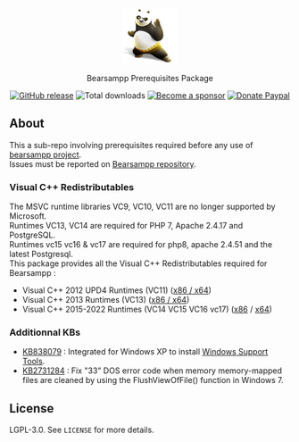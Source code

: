 <p align="center"><a href="https://bearsampp.github.io" target="_blank"><img width="100" src="https://github.com/Bearsampp/.settings/blob/master/img/bearsampp-logo.png"></a></p>
<p align="center">Bearsampp Prerequisites Package</p>

<p align="center">
  <a href="https://github.com/bearsampp/prerequisites/releases/latest"><img src="https://img.shields.io/github/release/bearsampp/prerequisites.svg?style=flat-square" alt="GitHub release"></a>
  <img src="https://img.shields.io/github/downloads/bearsampp/prerequisites/total.svg?style=flat-square" alt="Total downloads">
  <a href="https://github.com/sponsors/N6REJ"><img src="https://img.shields.io/badge/sponsor-N6REJ-181717.svg?logo=github&style=flat-square" alt="Become a sponsor"></a>
  <a href="https://www.paypal.me/BearLeeAble"><img src="https://img.shields.io/badge/donate-paypal-00457c.svg?logo=paypal&style=flat-square" alt="Donate Paypal"></a>
</p>

## About
This a sub-repo involving prerequisites required before any use of [bearsampp project](https://github.com/bearsampp).
<br />
Issues must be reported on [Bearsampp repository](https://github.com/bearsampp/bearsampp/issues).

### Visual C++ Redistributables
The MSVC runtime libraries VC9, VC10, VC11 are no longer supported by Microsoft.<br />
Runtimes VC13, VC14 are required for PHP 7, Apache 2.4.17 and PostgreSQL.<br />
Runtimes vc15 vc16 & vc17 are required for php8, apache 2.4.51 and the latest Postgresql.<br>
This package provides all the Visual C++ Redistributables required for Bearsampp :

* Visual C++ 2012 UPD4 Runtimes (VC11) ([x86 / x64](http://www.microsoft.com/en-US/download/details.aspx?id=30679))
* Visual C++ 2013 Runtimes (VC13) ([x86 / x64](https://www.microsoft.com/en-US/download/details.aspx?id=40784))
* Visual C++ 2015-2022 Runtimes (VC14 VC15 VC16 vc17) ([x86](https://aka.ms/vs/17/release/vc_redist.x86.exe) / [x64](https://aka.ms/vs/17/release/vc_redist.x64.exe))

### Additionnal KBs
* [KB838079](http://support.microsoft.com/kb/838079) : Integrated for Windows XP to install [Windows Support Tools](http://www.microsoft.com/en-us/download/details.aspx?id=18546).
* [KB2731284](http://support.microsoft.com/kb/2731284) : Fix "33" DOS error code when memory memory-mapped files are cleaned by using the FlushViewOfFile() function in Windows 7.

## License
LGPL-3.0. See `LICENSE` for more details.<br />

